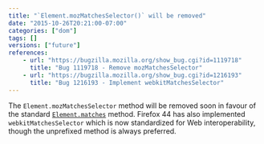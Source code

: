 ```yaml
---
title: "`Element.mozMatchesSelector()` will be removed"
date: "2015-10-26T20:21:00-07:00"
categories: ["dom"]
tags: []
versions: ["future"]
references:
    - url: "https://bugzilla.mozilla.org/show_bug.cgi?id=1119718"
      title: "Bug 1119718 - Remove mozMatchesSelector"
    - url: "https://bugzilla.mozilla.org/show_bug.cgi?id=1216193"
      title: "Bug 1216193 - Implement webkitMatchesSelector"
---
```

The `Element.mozMatchesSelector` method will be removed soon in favour of the standard [`Element.matches`](https://developer.mozilla.org/docs/Web/API/Element/matches) method. Firefox 44 has also implemented `webkitMatchesSelector` which is now standardized for Web interoperability, though the unprefixed method is always preferred.
